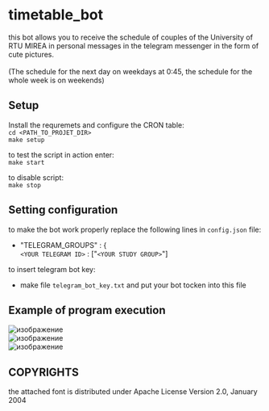 # timetable_bot

  this bot allows you to receive the schedule of couples of the University of RTU MIREA in personal messages in the telegram messenger in the form of cute pictures.
<br><br>
  (The schedule for the next day on weekdays at 0:45, the schedule for the whole week is on weekends)


## Setup
Install the requremets and configure the CRON table: <br>
  `cd <PATH_TO_PROJET_DIR>` <br>
  `make setup`

to test the script in action enter:<br>
  `make start`
  
to disable script:<br>
  `make stop`
  
## Setting configuration
  to make the bot work properly replace the following lines in `config.json` file:<br>
  * "TELEGRAM_GROUPS" : {<br>
        `<YOUR TELEGRAM ID>` : ["`<YOUR STUDY GROUP>`"]<br>
  
  to insert telegram bot key:
  * make file `telegram_bot_key.txt` and put your bot tocken into this file
  
## Example of program execution
![изображение](https://user-images.githubusercontent.com/16050682/161161953-d8489159-f5a6-4939-98d0-bbd9985afba6.png)
<br>
![изображение](https://user-images.githubusercontent.com/16050682/161161972-2775ee78-b66c-4804-aae2-c743a1a1bbbb.png)
<br>
![изображение](https://user-images.githubusercontent.com/16050682/161161996-7db13667-68be-4753-bc80-01161ee3bc13.png)

## COPYRIGHTS

the attached font is distributed under Apache License Version 2.0, January 2004

